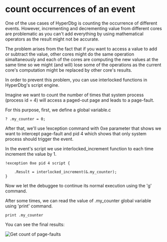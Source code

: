 # count occurrences of an event

One of the use cases of HyperDbg is counting the occurrence of different events. However, incrementing and decrementing value from different cores are problematic as you can't add everything by using mathematical operators as the result might not be accurate.

The problem arises from the fact that if you want to access a value to add or subtract the value, other cores might do the same operation simaltaneously and each of the cores are computing the new values at the same time so we might (and will) lose some of the operations as the current core's computation might be replaced by other core's results.

In order to prevent this problem, you can use interlocked functions in HyperDbg's script engine.

Imagine we want to count the number of times that system process (process id = 4) will access a paged-out page and leads to a page-fault.

For this purpose, first, we define a global variable.c

```
? .my_counter = 0;
```

After that, we'll use !exception command with 0xe parameter that shows we want to intercept page-fault and pid 4 which shows that only system process should trigger the event.

In the event's script we use interlocked_increment function to each time increment the value by 1. 

```
!exception 0xe pid 4 script {
	
	.Result = interlocked_increment(&.my_counter);
}
```

Now we let the debuggee to continue its normal execution using the 'g' command.

After some times, we can read the value of .my_counter global variable using 'print' command.

```
print .my_counter
```

You can see the final results:

![Get count of page-faults](broken-reference)

